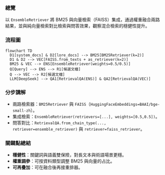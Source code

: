 ### 總覽
以 `EnsembleRetriever` 將 BM25 與向量檢索（FAISS）集成，通過權重融合兩路結果，並與純向量檢索對比檢索與問答效果，觀察混合檢索的穩健性提升。

### 流程圖
```mermaid
flowchart TD
  D1[system_docs] & D2[lore_docs] --> BM25[BM25Retriever(k=2)]
  D1 & D2 --> VEC[FAISS.from_texts + as_retriever(k=2)]
  BM25 & VEC --> ENS[EnsembleRetriever(weights=0.5/0.5)]
  Q[Query] --> ENS --> R1[候選文檔]
  Q --> VEC --> R2[候選文檔]
  LLM[DeepSeek] --> QA1[RetrievalQA(ENS)] & QA2[RetrievalQA(VEC)]
```

### 分步講解
- 兩路檢索器：`BM25Retriever` 與 `FAISS`（`HuggingFaceEmbeddings=BAAI/bge-small-zh`）。
- 集成檢索：`EnsembleRetriever(retrievers=[...], weights=[0.5,0.5])`。
- 問答對比：`RetrievalQA.from_chain_type(..., retriever=ensemble_retriever)` 與 `retriever=faiss_retriever`。

### 關鍵點總結
- **穩健性**：關鍵詞與語義雙保險，對長文本與術語場景更穩。
- **權重調參**：可按資料類型調整 BM25 與向量的占比。
- **可再疊加**：可在融合後再接重排器。


